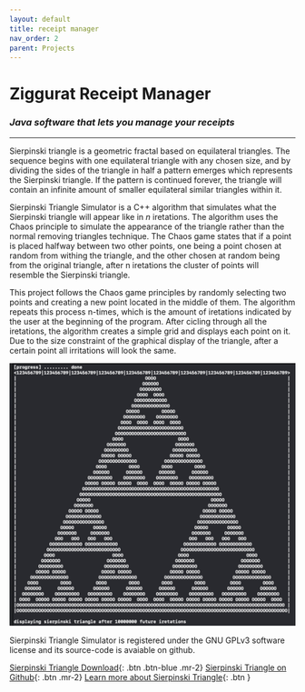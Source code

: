 ```yaml
---
layout: default
title: receipt manager
nav_order: 2
parent: Projects
---
```


# Ziggurat Receipt Manager

### *Java software that lets you manage your receipts*

---

Sierpinski triangle is a geometric fractal based on equilateral triangles. The sequence begins with one equilateral triangle with any chosen size, and by dividing the sides of the triangle in half a pattern emerges which represents the Sierpinski triangle. If the pattern is continued forever, the triangle will contain an infinite amount of smaller equilateral similar triangles within it.

Sierpinski Triangle Simulator is a C++ algorithm that simulates what the Sierpinski triangle will appear like in *n* iretations. The algorithm uses the Chaos principle to simulate the appearance of the triangle rather than the normal removing triangles technique. The Chaos game states that if a point is placed halfway between two other points, one being a point chosen at random from withing the triangle, and the other chosen at random being from the original triangle, after n iretations the cluster of points will resemble the Sierpinski triangle.

This project follows the Chaos game principles by randomly selecting two points and creating a new point located in the middle of them. The algorithm repeats this process n-times, which is the amount of iretations indicated by the user at the beginning of the program. After cicling through all the iretations, the algorithm creates a simple grid and displays each point on it. Due to the size constraint of the graphical display of the triangle, after a certain point all irritations will look the same.

![Sierpinksi Triangle Simulator Sample Output Image](../../assets/images/triangle-fractal-sample-output.png)

Sierpinski Triangle Simulator is registered under the GNU GPLv3 software license and its source-code is avaiable on github.

[Sierpinski Triangle Download](https://github.com/vladi443/triangle-fractal/tree/main){: .btn .btn-blue .mr-2}
[Sierpinski Triangle on Github](https://github.com/vladi443/triangle-fractal/tree/main){: .btn .mr-2}
[Learn more about Sierpinski Triangle](https://mathigon.org/course/fractals/sierpinski){: .btn }
